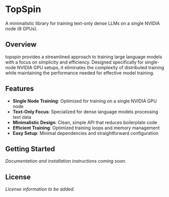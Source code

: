 # TopSpin

A minimalistic library for training text-only dense LLMs on a single NVIDIA node (8 GPUs).

## Overview

topspin provides a streamlined approach to training large language models with a focus on simplicity and efficiency. Designed specifically for single-node NVIDIA GPU setups, it eliminates the complexity of distributed training while maintaining the performance needed for effective model training.

## Features

- **Single Node Training**: Optimized for training on a single NVIDIA GPU node
- **Text-Only Focus**: Specialized for dense language models processing text data
- **Minimalistic Design**: Clean, simple API that reduces boilerplate code
- **Efficient Training**: Optimized training loops and memory management
- **Easy Setup**: Minimal dependencies and straightforward configuration

## Getting Started

*Documentation and installation instructions coming soon.*

## License

*License information to be added.* 
